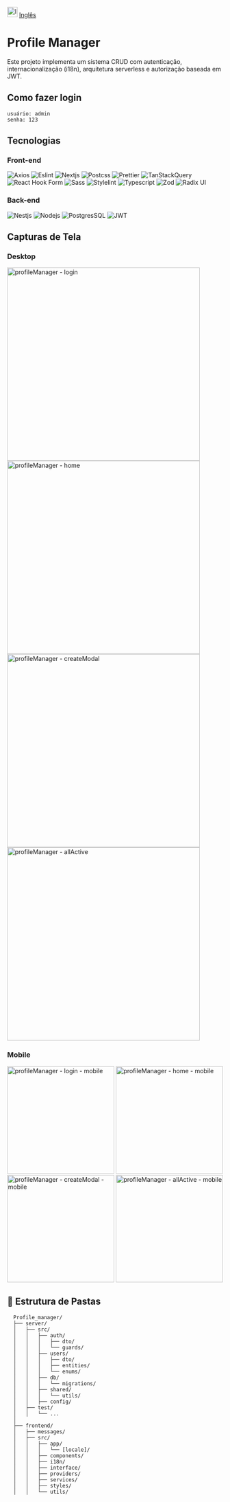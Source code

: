<img src="https://github.com/user-attachments/assets/012c9beb-d397-4fde-be41-2059fa0891bb" alt="Inglês" width="24"/> [Inglês](https://github.com/Rafael-Duarte-Silva/Profile_manager/blob/main/README.md)

# Profile Manager

  Este projeto implementa um sistema CRUD com autenticação, internacionalização (i18n), arquitetura serverless e autorização baseada em JWT.

  ## Como fazer login

    usuário: admin
    senha: 123
  
## Tecnologias
  ### Front-end

  ![Axios](https://img.shields.io/badge/Axios-5A29E4.svg?style=for-the-badge&logo=Axios&logoColor=white)
  ![Eslint](https://img.shields.io/badge/ESLint-4B32C3.svg?style=for-the-badge&logo=ESLint&logoColor=white)
  ![Nextjs](https://img.shields.io/badge/Next.js-000000.svg?style=for-the-badge&logo=nextdotjs&logoColor=white)
  ![Postcss](https://img.shields.io/badge/PostCSS-DD3A0A.svg?style=for-the-badge&logo=PostCSS&logoColor=white)
  ![Prettier](https://img.shields.io/badge/Prettier-F7B93E.svg?style=for-the-badge&logo=Prettier&logoColor=black)
  ![TanStackQuery](https://img.shields.io/badge/React%20Query-FF4154.svg?style=for-the-badge&logo=React-Query&logoColor=white)
  ![React Hook Form](https://img.shields.io/badge/React%20Hook%20Form-EC5990.svg?style=for-the-badge&logo=React-Hook-Form&logoColor=white)
  ![Sass](https://img.shields.io/badge/Sass-CC6699.svg?style=for-the-badge&logo=Sass&logoColor=white)
  ![Stylelint](https://img.shields.io/badge/stylelint-263238.svg?style=for-the-badge&logo=stylelint&logoColor=white)
  ![Typescript](https://img.shields.io/badge/TypeScript-007ACC?style=for-the-badge&logo=typescript&logoColor=white)
  ![Zod](https://img.shields.io/badge/Zod-3E67B1.svg?style=for-the-badge&logo=Zod&logoColor=white)
  ![Radix UI](https://img.shields.io/badge/Radix%20UI-161618.svg?style=for-the-badge&logo=Radix-UI&logoColor=white)

  ### Back-end
  ![Nestjs](https://img.shields.io/badge/NestJS-E0234E.svg?style=for-the-badge&logo=NestJS&logoColor=white)
  ![Nodejs](https://img.shields.io/badge/Node.js-5FA04E.svg?style=for-the-badge&logo=nodedotjs&logoColor=white)
  ![PostgresSQL](https://img.shields.io/badge/PostgreSQL-4169E1.svg?style=for-the-badge&logo=PostgreSQL&logoColor=white)
  ![JWT](https://img.shields.io/badge/JSON%20Web%20Tokens-000000.svg?style=for-the-badge&logo=JSON-Web-Tokens&logoColor=white)
  
## Capturas de Tela

### Desktop
  <img src="https://github.com/user-attachments/assets/45f79728-3fa0-423e-980e-e7c786101072" alt="profileManager - login" width="450"/>
  <img src="https://github.com/user-attachments/assets/6afa3256-7151-4c9a-9d51-f0e7337d246e" alt="profileManager - home" width="450"/>
  <img src="https://github.com/user-attachments/assets/7fcae263-7ad9-42e5-ab47-e275f1610353" alt="profileManager - createModal" width="450"/>
  <img src="https://github.com/user-attachments/assets/784b63ca-8a7e-4c75-af19-41f3f4fdfa01" alt="profileManager - allActive" width="450"/>

### Mobile
  <img src="https://github.com/user-attachments/assets/abd39db9-351b-4ccc-becb-167ae449216f" alt="profileManager - login - mobile" width="250"/>
  <img src="https://github.com/user-attachments/assets/353311fa-a803-49ab-a00f-56ed3a1c3841" alt="profileManager - home - mobile" width="250"/>
  <img src="https://github.com/user-attachments/assets/be7efcbf-6298-4569-9761-62c3ec1b8504" alt="profileManager - createModal - mobile" width="250"/>
  <img src="https://github.com/user-attachments/assets/4807d456-6b42-4972-ad31-a8fd9d3e17f5" alt="profileManager - allActive - mobile" width="250"/>

## 📁 Estrutura de Pastas
  ```
    Profile_manager/
    ├── server/                         
    │   ├── src/
    │   │   ├── auth/
    │   │   │   ├── dto/
    │   │   │   └── guards/
    │   │   ├── users/
    │   │   │   ├── dto/
    │   │   │   ├── entities/
    │   │   │   └── enums/
    │   │   ├── db/
    │   │   │   └── migrations/
    │   │   ├── shared/
    │   │   │   └── utils/
    │   │   ├── config/
    │   ├── test/
    │   │   └── ...
    │
    ├── frontend/                      
    │   ├── messages/
    │   ├── src/
    │   │   ├── app/
    │   │   │   └── [locale]/
    │   │   ├── components/
    │   │   ├── i18n/
    │   │   ├── interface/
    │   │   ├── providers/
    │   │   ├── services/
    │   │   ├── styles/
    │   │   └── utils/
  ```
